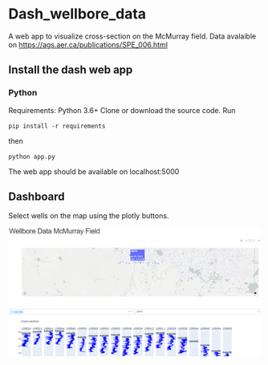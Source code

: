 # Dash_wellbore_data
 
 A web app to visualize cross-section on the McMurray field. Data avalaible on https://ags.aer.ca/publications/SPE_006.html
 
 ## Install the dash web app
 
 ### Python
 Requirements: Python 3.6+
 Clone or download the source code. Run 
 ```shell
pip install -r requirements
```
then 
```shell
python app.py
```
The web app should be available on localhost:5000

## Dashboard
Select wells on the map using the plotly buttons.

![Results of the segmentation](https://github.com/brunedv/Dash_wellbore_data/blob/master/data/example_dash.PNG)


